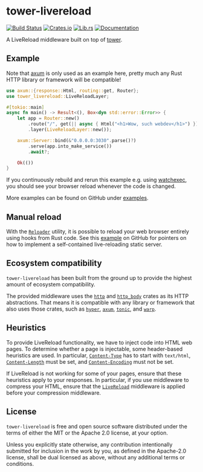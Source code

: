 # tower-livereload

[![Build Status][build-badge]][build-url]
[![Crates.io][crates-badge]][crates-url]
[![Lib.rs][librs-badge]][librs-url]
[![Documentation][docs-badge]][docs-url]

[build-url]: https://github.com/leotaku/tower-livereload/actions
[crates-url]: https://crates.io/crates/tower-livereload
[librs-url]: https://lib.rs/crates/tower-livereload
[docs-url]: https://docs.rs/tower-livereload

[build-badge]: https://img.shields.io/github/workflow/status/leotaku/tower-livereload/build
[crates-badge]: https://img.shields.io/crates/v/tower-livereload.svg
[librs-badge]: https://img.shields.io/badge/lib.rs-linked-informational
[docs-badge]: https://img.shields.io/docsrs/tower-livereload

A LiveReload middleware built on top of [tower].

## Example

Note that [axum] is only used as an example here, pretty much any Rust HTTP
library or framework will be compatible!

```rust
use axum::{response::Html, routing::get, Router};
use tower_livereload::LiveReloadLayer;

#[tokio::main]
async fn main() -> Result<(), Box<dyn std::error::Error>> {
    let app = Router::new()
        .route("/", get(|| async { Html("<h1>Wow, such webdev</h1>") }))
        .layer(LiveReloadLayer::new());

    axum::Server::bind(&"0.0.0.0:3030".parse()?)
        .serve(app.into_make_service())
        .await?;

    Ok(())
}
```

If you continuously rebuild and rerun this example e.g. using [watchexec],
you should see your browser reload whenever the code is changed.

More examples can be found on GitHub under [examples].

[axum]: https://docs.rs/axum
[tower]: https://docs.rs/tower
[examples]: https://github.com/leotaku/tower-livereload/tree/master/examples
[watchexec]: https://watchexec.github.io/

## Manual reload

With the [`Reloader`] utility, it is possible to reload your web browser
entirely using hooks from Rust code. See this [example] on GitHub for
pointers on how to implement a self-contained live-reloading static server.

[example]: https://github.com/leotaku/tower-livereload/blob/master/examples/axum-in-process/

## Ecosystem compatibility

`tower-livereload` has been built from the ground up to provide the highest
amount of ecosystem compatibility.

The provided middleware uses the [`http`] and [`http_body`] crates as its
HTTP abstractions. That means it is compatible with any library or framework
that also uses those crates, such as [`hyper`], [`axum`], [`tonic`], and
[`warp`].

[`http`]: https://docs.rs/http
[`http_body`]: https://docs.rs/http_body
[`hyper`]: https://docs.rs/hyper
[`axum`]: https://docs.rs/axum
[`tonic`]: https://docs.rs/tonic
[`warp`]: https://docs.rs/warp

## Heuristics

To provide LiveReload functionality, we have to inject code into HTML web
pages. To determine whether a page is injectable, some header-based
heuristics are used. In particular, [`Content-Type`] has to start with
`text/html`, [`Content-Length`] must be set, and [`Content-Encoding`] must
not be set.

If LiveReload is not working for some of your pages, ensure that these
heuristics apply to your responses. In particular, if you use middleware to
compress your HTML, ensure that the [`LiveReload`] middleware is
applied before your compression middleware.

[`Content-Type`]: https://developer.mozilla.org/en-US/docs/Web/HTTP/Headers/Content-Type
[`Content-Length`]: https://developer.mozilla.org/en-US/docs/Web/HTTP/Headers/Content-Length
[`Content-Encoding`]: https://developer.mozilla.org/en-US/docs/Web/HTTP/Headers/Content-Encoding

<!-- Override internal links from README generation: -->

[`LiveReload`]: https://docs.rs/tower-livereload/latest/tower_livereload/struct.LiveReload.html
[`Reloader`]: https://docs.rs/tower-livereload/latest/tower_livereload/struct.Reloader.html

## License

`tower-livereload` is free and open source software distributed under the terms of either the MIT or the Apache 2.0 license, at your option.

Unless you explicitly state otherwise, any contribution intentionally submitted for inclusion in the work by you, as defined in the Apache-2.0 license, shall be dual licensed as above, without any additional terms or conditions.
